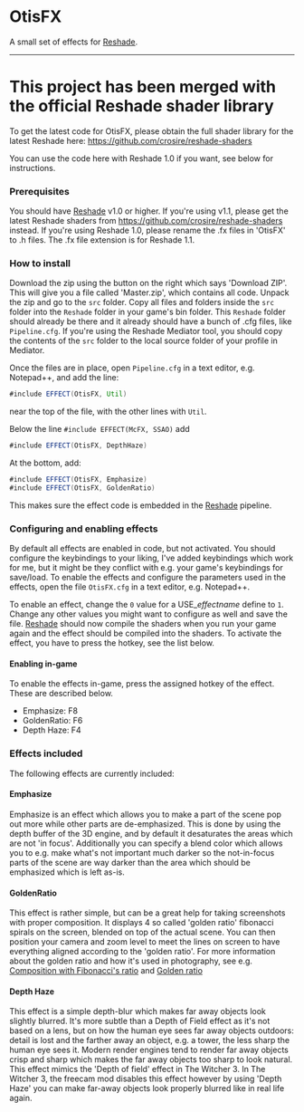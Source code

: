 # OtisFX
A small set of effects for [Reshade](http://reshade.me). 

----------------
# This project has been merged with the official Reshade shader library
To get the latest code for OtisFX, please obtain the full shader library for the latest Reshade here: 
https://github.com/crosire/reshade-shaders

You can use the code here with Reshade 1.0 if you want, see below for instructions. 

### Prerequisites
You should have [Reshade](http://reshade.me) v1.0 or higher. If you're using v1.1, please get the latest Reshade shaders from https://github.com/crosire/reshade-shaders instead.
If you're using Reshade 1.0, please rename the .fx files in 'OtisFX' to .h files. The .fx file extension is for Reshade 1.1.

### How to install
Download the zip using the button on the right which says 'Download ZIP'. This will give you a file called 'Master.zip', which contains all code. Unpack the zip and go to the `src` folder. Copy all files and folders inside the `src` folder into the `Reshade` folder in your game's bin folder. This `Reshade` folder should already be there and it already should have a bunch of .cfg files, like `Pipeline.cfg`. If you're using the Reshade Mediator tool, you should copy the contents of the `src` folder to the local source folder of your profile in Mediator. 

Once the files are in place, open `Pipeline.cfg` in a text editor, e.g. Notepad++, and add the line:
``` java
#include EFFECT(OtisFX, Util)
```

near the top of the file, with the other lines with `Util`. 

Below the line `#include EFFECT(McFX, SSAO)` add
``` java
#include EFFECT(OtisFX, DepthHaze)
```

At the bottom, add:
``` java
#include EFFECT(OtisFX, Emphasize)
#include EFFECT(OtisFX, GoldenRatio)
```

This makes sure the effect code is embedded in the [Reshade](http://reshade.me) pipeline.

### Configuring and enabling effects
By default all effects are enabled in code, but not activated. You should configure the keybindings to your liking, I've added keybindings which work for me, but it might be they conflict with e.g. your game's keybindings for save/load. To enable the effects and configure the parameters used in the effects, open the file `OtisFX.cfg` in a text editor, e.g. Notepad++. 

To enable an effect, change the `0` value for a USE_*effectname* define to `1`. Change any other values you might want to configure as well and save the file. [Reshade](http://reshade.me) should now compile the shaders when you run your game again and the effect should be compiled into the shaders. To activate the effect, you have to press the hotkey, see the list below. 

#### Enabling in-game
To enable the effects in-game, press the assigned hotkey of the effect. These are described below.

 * Emphasize: F8
 * GoldenRatio: F6
 * Depth Haze: F4
 
### Effects included
The following effects are currently included: 

#### Emphasize
Emphasize is an effect which allows you to make a part of the scene pop out more while other parts are de-emphasized. This is done by using the depth buffer of the 3D engine, and by default it desaturates the areas which are not 'in focus'. Additionally you can specify a blend color which allows you to e.g. make what's not important much darker so the not-in-focus parts of the scene are way darker than the area which should be emphasized which is left as-is. 

#### GoldenRatio
This effect is rather simple, but can be a great help for taking screenshots with proper composition. It displays 4 so called 'golden ratio' fibonacci spirals on the screen, blended on top of the actual scene. You can then position your camera and zoom level to meet the lines on screen to have everything aligned according to the 'golden ratio'. For more information about the golden ratio and how it's used in photography, see e.g. [Composition with Fibonacci's ratio](http://digital-photography-school.com/divine-composition-with-fibonaccis-ratio-the-rule-of-thirds-on-steroids/) and [Golden ratio](https://en.wikipedia.org/wiki/Golden_ratio)

#### Depth Haze
This effect is a simple depth-blur which makes far away objects look slightly blurred. It's more subtle than a Depth of Field effect as it's not based on a lens, but on how the human eye sees far away objects outdoors: detail is lost and the farther away an object, e.g. a tower, the less sharp the human eye sees it. Modern render engines tend to render far away objects crisp and sharp which makes the far away objects too sharp to look natural. This effect mimics the 'Depth of field' effect in The Witcher 3. In The Witcher 3, the freecam mod disables this effect however by using 'Depth Haze' you can make far-away objects look properly blurred like in real life again. 

